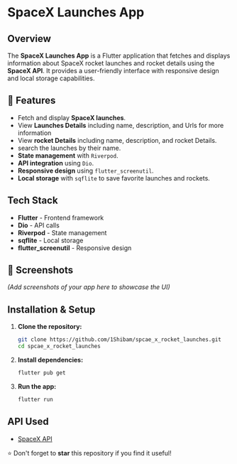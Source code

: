 #  SpaceX Launches App

## Overview
The **SpaceX Launches App** is a Flutter application that fetches and displays information about SpaceX rocket launches and rocket details using the **SpaceX API**. It provides a user-friendly interface with responsive design and local storage capabilities.

## 📌 Features
-  Fetch and display **SpaceX launches**.
-  View **Launches Details** including name, description, and Urls for more information
-  View **rocket Details** including name, description, and rocket Details.
-  search the launches by their name.
-  **State management** with `Riverpod`.
-  **API integration** using `Dio`.
-  **Responsive design** using `flutter_screenutil`.
-  **Local storage** with `sqflite` to save favorite launches and rockets.


## Tech Stack
- **Flutter** - Frontend framework
- **Dio** - API calls
- **Riverpod** - State management
- **sqflite** - Local storage
- **flutter_screenutil** - Responsive design

## 📸 Screenshots
*(Add screenshots of your app here to showcase the UI)*

## Installation & Setup
1. **Clone the repository:**
   ```sh
   git clone https://github.com/1Shibam/spcae_x_rocket_launches.git
   cd spcae_x_rocket_launches
   ```
2. **Install dependencies:**
   ```sh
   flutter pub get
   ```
3. **Run the app:**
   ```sh
   flutter run
   ```

## API Used
- [SpaceX API](https://github.com/r-spacex/SpaceX-API)


⭐ Don't forget to **star** this repository if you find it useful!



